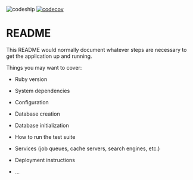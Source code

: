 ![codeship](https://codeship.com/projects/1002c4b0-aded-0134-02cb-42bf2211c7d1/status?branch=master)
[![codecov](https://codecov.io/gh/aecepoglu/twitchy-streamer/branch/master/graph/badge.svg)](https://codecov.io/gh/aecepoglu/twitchy-streamer)

# README

This README would normally document whatever steps are necessary to get the
application up and running.

Things you may want to cover:

* Ruby version

* System dependencies

* Configuration

* Database creation

* Database initialization

* How to run the test suite

* Services (job queues, cache servers, search engines, etc.)

* Deployment instructions

* ...

